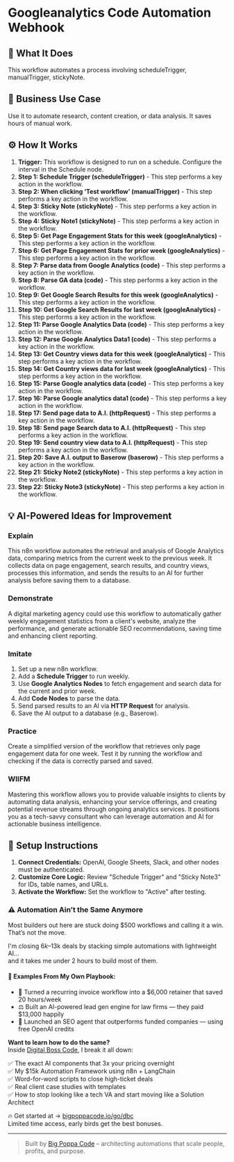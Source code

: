 # Googleanalytics Code Automation Webhook

## 🚀 What It Does
This workflow automates a process involving scheduleTrigger, manualTrigger, stickyNote.

## 💼 Business Use Case
Use it to automate research, content creation, or data analysis. It saves hours of manual work.

## ⚙️ How It Works
1.  **Trigger:** This workflow is designed to run on a schedule. Configure the interval in the Schedule node.
2. **Step 1: Schedule Trigger (scheduleTrigger)** - This step performs a key action in the workflow.
3. **Step 2: When clicking ‘Test workflow’ (manualTrigger)** - This step performs a key action in the workflow.
4. **Step 3: Sticky Note (stickyNote)** - This step performs a key action in the workflow.
5. **Step 4: Sticky Note1 (stickyNote)** - This step performs a key action in the workflow.
6. **Step 5: Get Page Engagement Stats for this week (googleAnalytics)** - This step performs a key action in the workflow.
7. **Step 6: Get Page Engagement Stats for prior week (googleAnalytics)** - This step performs a key action in the workflow.
8. **Step 7: Parse data from Google Analytics (code)** - This step performs a key action in the workflow.
9. **Step 8: Parse GA data (code)** - This step performs a key action in the workflow.
10. **Step 9: Get Google Search Results for this week (googleAnalytics)** - This step performs a key action in the workflow.
11. **Step 10: Get Google Search Results for last week (googleAnalytics)** - This step performs a key action in the workflow.
12. **Step 11: Parse Google Analytics Data (code)** - This step performs a key action in the workflow.
13. **Step 12: Parse Google Analytics Data1 (code)** - This step performs a key action in the workflow.
14. **Step 13: Get Country views data for this week (googleAnalytics)** - This step performs a key action in the workflow.
15. **Step 14: Get Country views data for last week (googleAnalytics)** - This step performs a key action in the workflow.
16. **Step 15: Parse Google analytics data (code)** - This step performs a key action in the workflow.
17. **Step 16: Parse Google analytics data1 (code)** - This step performs a key action in the workflow.
18. **Step 17: Send page data to A.I. (httpRequest)** - This step performs a key action in the workflow.
19. **Step 18: Send page Search data to A.I. (httpRequest)** - This step performs a key action in the workflow.
20. **Step 19: Send country view data to A.I. (httpRequest)** - This step performs a key action in the workflow.
21. **Step 20: Save A.I. output to Baserow (baserow)** - This step performs a key action in the workflow.
22. **Step 21: Sticky Note2 (stickyNote)** - This step performs a key action in the workflow.
23. **Step 22: Sticky Note3 (stickyNote)** - This step performs a key action in the workflow.

## 💡 AI-Powered Ideas for Improvement
### Explain
This n8n workflow automates the retrieval and analysis of Google Analytics data, comparing metrics from the current week to the previous week. It collects data on page engagement, search results, and country views, processes this information, and sends the results to an AI for further analysis before saving them to a database.

### Demonstrate
A digital marketing agency could use this workflow to automatically gather weekly engagement statistics from a client's website, analyze the performance, and generate actionable SEO recommendations, saving time and enhancing client reporting.

### Imitate
1. Set up a new n8n workflow.
2. Add a **Schedule Trigger** to run weekly.
3. Use **Google Analytics Nodes** to fetch engagement and search data for the current and prior week.
4. Add **Code Nodes** to parse the data.
5. Send parsed results to an AI via **HTTP Request** for analysis.
6. Save the AI output to a database (e.g., Baserow).

### Practice
Create a simplified version of the workflow that retrieves only page engagement data for one week. Test it by running the workflow and checking if the data is correctly parsed and saved.

### WIIFM
Mastering this workflow allows you to provide valuable insights to clients by automating data analysis, enhancing your service offerings, and creating potential revenue streams through ongoing analytics services. It positions you as a tech-savvy consultant who can leverage automation and AI for actionable business intelligence.

## 🔧 Setup Instructions
1. **Connect Credentials:** OpenAI, Google Sheets, Slack, and other nodes must be authenticated.
2. **Customize Core Logic:** Review "Schedule Trigger" and "Sticky Note3" for IDs, table names, and URLs.
3. **Activate the Workflow:** Set the workflow to "Active" after testing.

### ⚠️ Automation Ain’t the Same Anymore

Most builders out here are stuck doing $500 workflows and calling it a win.  
That’s not the move.  

I'm closing $6k–$13k deals by stacking simple automations with lightweight AI...  
and it takes me under 2 hours to build most of them.

#### 🧠 Examples From My Own Playbook:
- 🔁 Turned a recurring invoice workflow into a $6,000 retainer that saved 20 hours/week  
- ⚖️ Built an AI-powered lead gen engine for law firms — they paid $13,000 happily  
- 🚀 Launched an SEO agent that outperforms funded companies — using free OpenAI credits  

**Want to learn how to do the same?**  
Inside [Digital Boss Code](https://bigpoppacode.io/go/dbc), I break it all down:

✅ The exact AI components that 3x your pricing overnight  
✅ My $15k Automation Framework using n8n + LangChain  
✅ Word-for-word scripts to close high-ticket deals  
✅ Real client case studies with templates  
✅ How to stop looking like a tech VA and start moving like a Solution Architect  

🔥 Get started at → [bigpoppacode.io/go/dbc](https://bigpoppacode.io/go/dbc)  
Limited time access, early birds get the best bonuses.

---
> Built by [Big Poppa Code](https://bigpoppacode.io) – architecting automations that scale people, profits, and purpose.

